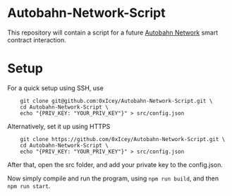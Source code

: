# Autobahn-Network-Script

This repository will contain a script for a future [Autobahn Network](https://autobahn.network) smart contract interaction.

# Setup

For a quick setup using SSH, use
``` 
    git clone git@github.com:0xIcey/Autobahn-Network-Script.git \
    cd Autobahn-Network-Script \
    echo "{PRIV_KEY: "YOUR_PRIV_KEY"}" > src/config.json
```

Alternatively, set it up using HTTPS
``` 
    git clone https://github.com/0xIcey/Autobahn-Network-Script.git \
    cd Autobahn-Network-Script \
    echo "{PRIV_KEY: "YOUR_PRIV_KEY"}" > src/config.json
```

After that, open the src folder, and add your private key to the config.json.<br>

Now simply compile and run the program, using `npm run build`, and then `npm run start`.
